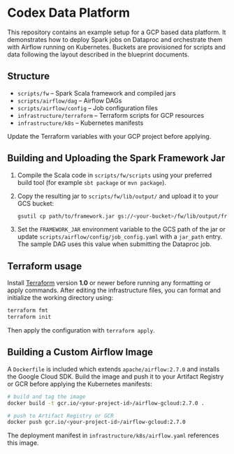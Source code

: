 # Codex Data Platform

This repository contains an example setup for a GCP based data platform.
It demonstrates how to deploy Spark jobs on Dataproc and orchestrate them
with Airflow running on Kubernetes. Buckets are provisioned for scripts
and data following the layout described in the blueprint documents.

## Structure

- `scripts/fw` – Spark Scala framework and compiled jars
- `scripts/airflow/dag` – Airflow DAGs
- `scripts/airflow/config` – Job configuration files
- `infrastructure/terraform` – Terraform scripts for GCP resources
- `infrastructure/k8s` – Kubernetes manifests

Update the Terraform variables with your GCP project before applying.

## Building and Uploading the Spark Framework Jar

1. Compile the Scala code in `scripts/fw/scripts` using your preferred build
   tool (for example `sbt package` or `mvn package`).
2. Copy the resulting jar to `scripts/fw/lib/output/` and upload it to your
   GCS bucket:

   ```bash
   gsutil cp path/to/framework.jar gs://<your-bucket>/fw/lib/output/framework.jar
   ```
3. Set the `FRAMEWORK_JAR` environment variable to the GCS path of the jar or
   update `scripts/airflow/config/job_config.yaml` with a `jar_path` entry. The
   sample DAG uses this value when submitting the Dataproc job.

## Terraform usage

Install [Terraform](https://www.terraform.io/) version **1.0** or newer before
running any formatting or apply commands. After editing the infrastructure
files, you can format and initialize the working directory using:

```bash
terraform fmt
terraform init
```

Then apply the configuration with `terraform apply`.

## Building a Custom Airflow Image

A `Dockerfile` is included which extends `apache/airflow:2.7.0` and
installs the Google Cloud SDK. Build the image and push it to your
Artifact Registry or GCR before applying the Kubernetes manifests:

```bash
# build and tag the image
docker build -t gcr.io/<your-project-id>/airflow-gcloud:2.7.0 .

# push to Artifact Registry or GCR
docker push gcr.io/<your-project-id>/airflow-gcloud:2.7.0
```

The deployment manifest in `infrastructure/k8s/airflow.yaml` references
this image.

